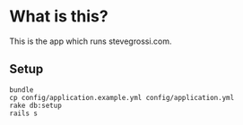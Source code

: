# What is this?

This is the app which runs stevegrossi.com.

## Setup

```
bundle
cp config/application.example.yml config/application.yml
rake db:setup
rails s
```
